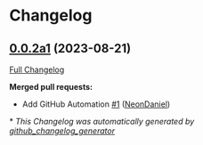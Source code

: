 # Changelog

## [0.0.2a1](https://github.com/NeonGeckoCom/neon-phal-plugin-audio-receiver/tree/0.0.2a1) (2023-08-21)

[Full Changelog](https://github.com/NeonGeckoCom/neon-phal-plugin-audio-receiver/compare/61f222abec76ba7ab1d5c646f4974136b97243c0...0.0.2a1)

**Merged pull requests:**

- Add GitHub Automation [\#1](https://github.com/NeonGeckoCom/neon-phal-plugin-audio-receiver/pull/1) ([NeonDaniel](https://github.com/NeonDaniel))



\* *This Changelog was automatically generated by [github_changelog_generator](https://github.com/github-changelog-generator/github-changelog-generator)*
